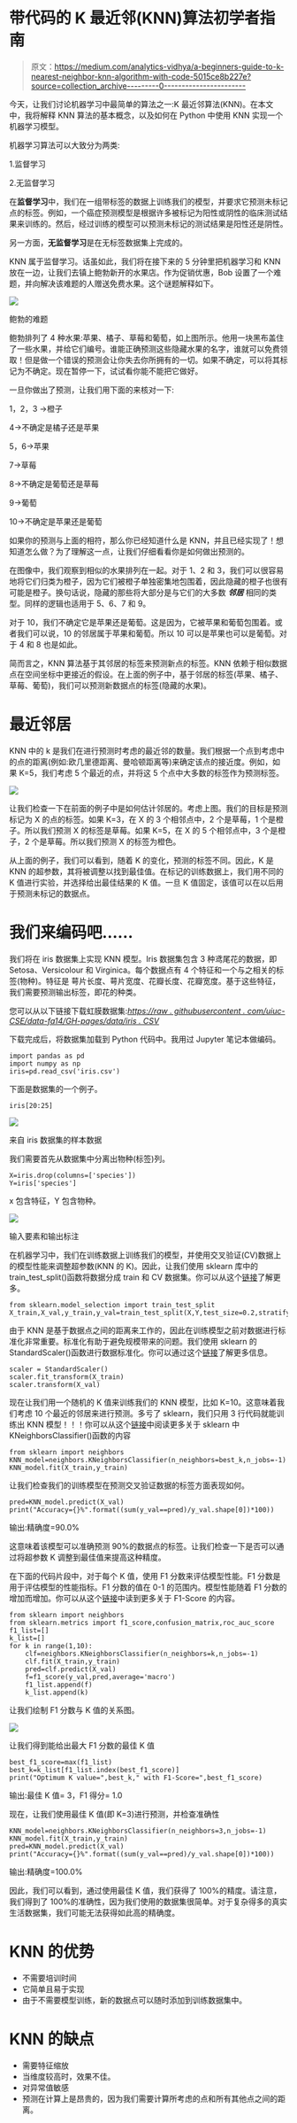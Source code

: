 # 带代码的 K 最近邻(KNN)算法初学者指南

> 原文：<https://medium.com/analytics-vidhya/a-beginners-guide-to-k-nearest-neighbor-knn-algorithm-with-code-5015ce8b227e?source=collection_archive---------0----------------------->

今天，让我们讨论机器学习中最简单的算法之一:K 最近邻算法(KNN)。在本文中，我将解释 KNN 算法的基本概念，以及如何在 Python 中使用 KNN 实现一个机器学习模型。

机器学习算法可以大致分为两类:

1.监督学习

2.无监督学习

在**监督学习**中，我们在一组带标签的数据上训练我们的模型，并要求它预测未标记点的标签。例如，一个癌症预测模型是根据许多被标记为阳性或阴性的临床测试结果来训练的。然后，经过训练的模型可以预测未标记的测试结果是阳性还是阴性。

另一方面，**无监督学习**是在无标签数据集上完成的。

KNN 属于监督学习。话虽如此，我们将在接下来的 5 分钟里把机器学习和 KNN 放在一边，让我们去镇上鲍勃新开的水果店。作为促销优惠，Bob 设置了一个难题，并向解决该难题的人赠送免费水果。这个谜题解释如下。

![](img/6948081e5273a00c64adf52564d98569.png)

鲍勃的难题

鲍勃排列了 4 种水果:苹果、橘子、草莓和葡萄，如上图所示。他用一块黑布盖住了一些水果，并给它们编号。谁能正确预测这些隐藏水果的名字，谁就可以免费领取！但是做一个错误的预测会让你失去你所拥有的一切。如果不确定，可以将其标记为不确定。现在暂停一下，试试看你能不能把它做好。

一旦你做出了预测，让我们用下面的来核对一下:

1，2，3 →橙子

4→不确定是橘子还是苹果

5，6→苹果

7→草莓

8→不确定是葡萄还是草莓

9→葡萄

10→不确定是苹果还是葡萄

如果你的预测与上面的相符，那么你已经知道什么是 KNN，并且已经实现了！想知道怎么做？为了理解这一点，让我们仔细看看你是如何做出预测的。

在图像中，我们观察到相似的水果排列在一起。对于 1、2 和 3，我们可以很容易地将它们归类为橙子，因为它们被橙子单独密集地包围着，因此隐藏的橙子也很有可能是橙子。换句话说，隐藏的那些将大部分是与它们的大多数 ***邻居*** 相同的类型。同样的逻辑也适用于 5、6、7 和 9。

对于 10，我们不确定它是苹果还是葡萄。这是因为，它被苹果和葡萄包围着。或者我们可以说，10 的邻居属于苹果和葡萄。所以 10 可以是苹果也可以是葡萄。对于 4 和 8 也是如此。

简而言之，KNN 算法基于其邻居的标签来预测新点的标签。KNN 依赖于相似数据点在空间坐标中更接近的假设。在上面的例子中，基于邻居的标签(苹果、橘子、草莓、葡萄)，我们可以预测新数据点的标签(隐藏的水果)。

# **最近邻居**

KNN 中的 k 是我们在进行预测时考虑的最近邻的数量。我们根据一个点到考虑中的点的距离(例如:欧几里德距离、曼哈顿距离等)来确定该点的接近度。例如，如果 K=5，我们考虑 5 个最近的点，并将这 5 个点中大多数的标签作为预测标签。

![](img/ba9b0e8f1ec45485a25ded6e2dd4db78.png)

让我们检查一下在前面的例子中是如何估计邻居的。考虑上图。我们的目标是预测标记为 X 的点的标签。如果 K=3，在 X 的 3 个相邻点中，2 个是草莓，1 个是橙子。所以我们预测 X 的标签是草莓。如果 K=5，在 X 的 5 个相邻点中，3 个是橙子，2 个是草莓。所以我们预测 X 的标签为橙色。

从上面的例子，我们可以看到，随着 K 的变化，预测的标签不同。因此，K 是 KNN 的超参数，其将被调整以找到最佳值。在标记的训练数据上，我们用不同的 K 值进行实验，并选择给出最佳结果的 K 值。一旦 K 值固定，该值可以在以后用于预测未标记的数据点。

# **我们来编码吧……**

我们将在 iris 数据集上实现 KNN 模型。Iris 数据集包含 3 种鸢尾花的数据，即 Setosa、Versicolour 和 Virginica。每个数据点有 4 个特征和一个与之相关的标签(物种)。特征是
萼片长度、萼片宽度、花瓣长度、花瓣宽度。基于这些特征，我们需要预测输出标签，即花的种类。

您可以从以下链接下载虹膜数据集:[*https://raw . githubusercontent . com/uiuc-CSE/data-fa14/GH-pages/data/iris . CSV*](https://raw.githubusercontent.com/uiuc-cse/data-fa14/gh-pages/data/iris.csv)

下载完成后，将数据集加载到 Python 代码中。我用过 Jupyter 笔记本做编码。

```
import pandas as pd
import numpy as np
iris=pd.read_csv('iris.csv')
```

下面是数据集的一个例子。

```
iris[20:25]
```

![](img/f283d3e41c81ae8118ceeed6db4f93cc.png)

来自 iris 数据集的样本数据

我们需要首先从数据集中分离出物种(标签)列。

```
X=iris.drop(columns=['species'])
Y=iris['species']
```

x 包含特征，Y 包含物种。

![](img/a0b8862be90ddb0763fe1f5b5e3d38c5.png)

输入要素和输出标注

在机器学习中，我们在训练数据上训练我们的模型，并使用交叉验证(CV)数据上的模型性能来调整超参数(KNN 的 K)。因此，让我们使用 sklearn 库中的 train_test_split()函数将数据分成 train 和 CV 数据集。你可以从这个[链接](https://scikit-learn.org/stable/modules/generated/sklearn.model_selection.train_test_split.html)了解更多。

```
from sklearn.model_selection import train_test_split
X_train,X_val,y_train,y_val=train_test_split(X,Y,test_size=0.2,stratify=Y,random_state=20)
```

由于 KNN 是基于数据点之间的距离来工作的，因此在训练模型之前对数据进行标准化非常重要。标准化有助于避免规模带来的问题。我们使用 sklearn 的 StandardScaler()函数进行数据标准化。你可以通过这个[链接](https://scikit-learn.org/stable/modules/generated/sklearn.preprocessing.StandardScaler.html)了解更多信息。

```
scaler = StandardScaler()
scaler.fit_transform(X_train)
scaler.transform(X_val)
```

现在让我们用一个随机的 K 值来训练我们的 KNN 模型，比如 K=10。这意味着我们考虑 10 个最近的邻居来进行预测。多亏了 sklearn，我们只用 3 行代码就能训练出 KNN 模型！！！你可以从这个[链接](https://scikit-learn.org/stable/modules/generated/sklearn.neighbors.KNeighborsClassifier.html)中阅读更多关于 sklearn 中 KNeighborsClassifier()函数的内容

```
from sklearn import neighbors
KNN_model=neighbors.KNeighborsClassifier(n_neighbors=best_k,n_jobs=-1)
KNN_model.fit(X_train,y_train)
```

让我们检查我们的训练模型在预测交叉验证数据的标签方面表现如何。

```
pred=KNN_model.predict(X_val)
print("Accuracy={}%".format((sum(y_val==pred)/y_val.shape[0])*100))
```

输出:精确度=90.0%

这意味着该模型可以准确预测 90%的数据点的标签。让我们检查一下是否可以通过将超参数 K 调整到最佳值来提高这种精度。

在下面的代码片段中，对于每个 K 值，使用 F1 分数来评估模型性能。F1 分数是用于评估模型的性能指标。F1 分数的值在 0-1 的范围内。模型性能随着 F1 分数的增加而增加。你可以从这个[链接](https://scikit-learn.org/stable/modules/generated/sklearn.metrics.f1_score.html)中读到更多关于 F1-Score 的内容。

```
from sklearn import neighbors 
from sklearn.metrics import f1_score,confusion_matrix,roc_auc_score
f1_list=[]
k_list=[]
for k in range(1,10):
    clf=neighbors.KNeighborsClassifier(n_neighbors=k,n_jobs=-1)
    clf.fit(X_train,y_train)
    pred=clf.predict(X_val)
    f=f1_score(y_val,pred,average='macro')
    f1_list.append(f)
    k_list.append(k)
```

让我们绘制 F1 分数与 K 值的关系图。

![](img/322735f9dbb9ea7c41d2c31d5996ae92.png)

让我们得到能给出最大 F1 分数的最佳 K 值

```
best_f1_score=max(f1_list)
best_k=k_list[f1_list.index(best_f1_score)]        
print("Optimum K value=",best_k," with F1-Score=",best_f1_score)
```

输出:最佳 K 值= 3，F1 得分= 1.0

现在，让我们使用最佳 K 值(即 K=3)进行预测，并检查准确性

```
KNN_model=neighbors.KNeighborsClassifier(n_neighbors=3,n_jobs=-1)
KNN_model.fit(X_train,y_train)
pred=KNN_model.predict(X_val)
print("Accuracy={}%".format((sum(y_val==pred)/y_val.shape[0])*100))
```

输出:精确度=100.0%

因此，我们可以看到，通过使用最佳 K 值，我们获得了 100%的精度。请注意，我们得到了 100%的准确性，因为我们使用的数据集很简单。对于复杂得多的真实生活数据集，我们可能无法获得如此高的精确度。

# **KNN 的优势**

*   不需要培训时间
*   它简单且易于实现
*   由于不需要模型训练，新的数据点可以随时添加到训练数据集中。

# **KNN 的缺点**

*   需要特征缩放
*   当维度较高时，效果不佳。
*   对异常值敏感
*   预测在计算上是昂贵的，因为我们需要计算所考虑的点和所有其他点之间的距离。